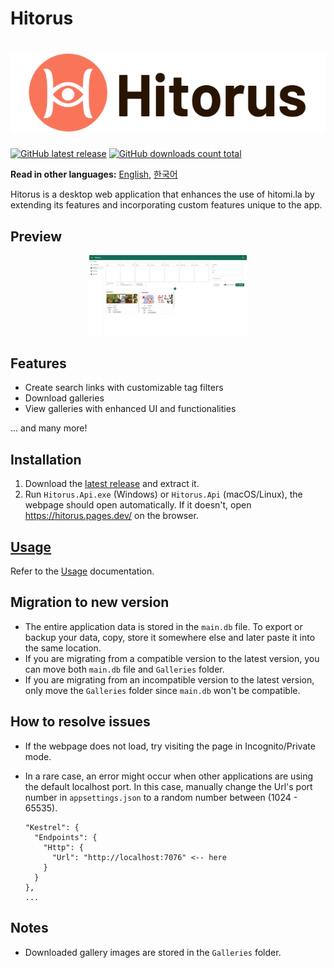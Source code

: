 # Hitorus

<h1 align="center">
  <picture>
    <source media="(prefers-color-scheme: dark)" srcset="content/banner-dark.jpeg">
    <source media="(prefers-color-scheme: light)" srcset="content/banner-light.png">
    <img alt="Hitorus" src="content/banner-light.png">
  </picture>
</h1>

[![GitHub latest release](https://img.shields.io/github/release/kaismic/Hitorus.svg?logo=github)](https://github.com/kaismic/Hitorus/releases/latest)
[![GitHub downloads count total](https://img.shields.io/github/downloads/kaismic/Hitorus/total.svg?logo=github)](https://github.com/kaismic/Hitorus/releases)

**Read in other languages:** [English](README.md), [한국어](README-ko.md)

Hitorus is a desktop web application that enhances the use of hitomi.la by extending its features and incorporating custom features unique to the app.

## Preview
<div align="center">
  <img src="./content/preview-1.jpeg" width="50%">
</div>

## Features
- Create search links with customizable tag filters
- Download galleries
- View galleries with enhanced UI and functionalities

... and many more!

## Installation
1. Download the [latest release](https://github.com/kaismic/Hitorus/releases/latest) and extract it.
2. Run `Hitorus.Api.exe` (Windows) or `Hitorus.Api` (macOS/Linux), the webpage should open automatically. If it doesn't, open https://hitorus.pages.dev/ on the browser.

## [Usage](/wiki/usage.md)
Refer to the [Usage](/wiki/usage.md) documentation.

## Migration to new version
- The entire application data is stored in the `main.db` file. To export or backup your data, copy, store it somewhere else and later paste it into the same location.
- If you are migrating from a compatible version to the latest version, you can move both `main.db` file and `Galleries` folder.
- If you are migrating from an incompatible version to the latest version, only move the `Galleries` folder since `main.db` won't be compatible.

## How to resolve issues
- If the webpage does not load, try visiting the page in Incognito/Private mode.
- In a rare case, an error might occur when other applications are using the default localhost port. In this case, manually change the Url's port number in `appsettings.json` to a random number between (1024 - 65535).

      "Kestrel": {
        "Endpoints": {
          "Http": {
            "Url": "http://localhost:7076" <-- here
          }
        }
      },
      ...

## Notes
- Downloaded gallery images are stored in the `Galleries` folder.
